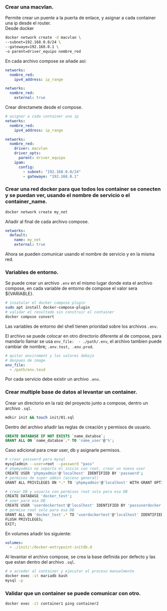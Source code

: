 ### Crear una macvlan.
Permite crear un puente a la puerta de enlace, y asignar a cada container una ip desde el router.  
Desde docker
```bash
docker network create -d macvlan \
--subnet=192.168.0.0/24 \
--gatewaye=192.168.0.1 \
-o parent=driver_equipo nombre_red
```
En cada archivo compose se añade así:
```yml
networks:
  nombre_red:
    ipv4_address: ip_range

networks:
  nombre_red:
    external: true
```
Crear directamete desde el compose.
```yml
# asignar a cada container una ip
networks:
  nombre_red:
    ipv4_address: ip_range

networks:
  nombre_red:
    driver: macvlan
    driver_opts:
      parent: driver_equipo
    ipam:
      config:
        - subnet: "192.168.0.0/24"
        - gatewaye: "192.168.0.1"
```

### Crear una red docker para que todos los container se conecten y se puedan ver, usando el nombre de servicio o el container_name.
```bash
docker network create my_net
```
Añadir al final de cada archivo compose.
```yml
networks:
  default:
    name: my_net
    external: true
```
Ahora se pueden comunicar usando el nombre de servicio y en la misma red.

### Variables de entorno.
Se puede crear un archivo `.env` en el mismo lugar donde esta el archivo compose, en cada variable de entorno de compose el valor sera ${VARIABLE}.
```bash
# insatalar el docker compose plugin
sudo apt install docker-compose-plugin
# validar el resultado sin construir el container
docker compose convert
```
Las variables de entorno del shell tienen prioridad sobre los archivos `.env`.  

El archivo se puede colocar en otro directorio diferente al de compose, para mandarlo llamar se usa `env_file:  - ./path/.env`, el archivo tambien puede cambiar de nombre; `.env.test, .env.prod`.
```yml
# quitar enviroment y los valores debajo
# despues de image
env_file:
  - /path/env.tesd
```
Por cada servicio debe existir un archivo `.env`.

### Crear multiple base de datos al levantar un container.
Crear un directorio en la raíz del proyecto junto a compose, dentro un archivo `.sql`.
```bash
mdkir init && touch init/01.sql
```
Dentro del archivo añadir las reglas de creación y permisos de usuario.
```sql
CREATE DATABASE IF NOT EXISTS `name_databse`;
GRANT ALL ON `name_databse`.* TO 'name_user'@'%';
```
Caso adicional para crear user, db y asignarle permisos.
```bash
# crear password para mysql
mysqladmin --user=root --password "pass"
# phpmyadmin no soporta el inicio con root, crear un nuevo user
CREATE USER 'phpmyadmin'@'localhost' IDENTIFIED BY 'password';
# permisos de super admin (acceso general)
GRANT ALL PRIVILEGES ON *.* TO 'phpmyadmin'@'localhost' WITH GRANT OPTION;

# crear DB y usuario con permisos root solo para esa DB
CREATE DATABASE 'docker_test';
# user para esa DB
CREATE USER 'userdockertest'@'localhost' IDENTIFIED BY 'passuserdocker';
# permiso root solo para esa DB
GRANT ALL ON 'docker_test'.* TO 'userdockertest'@'localhost' IDENTIFIED BY 'passuserdocker' WITH GRANT OPTION;
FLUSH PRIVILEGES;
EXIT;
```
En volumes añadir los siguiente:
```yml
volumes:
  - ./init/:/docker-entrypoint-initdb.d
```
Al levantar el archivo compose, se crea la base definida por defecto y las que estan dentro del archivo `.sql`.
```bash
# o acceder al container y ejecutar el proceso manualmente
docker exec -it mariadb bash
mysql -p
```

### Validar que un container se puede comunicar con otro.
```bash
docker exec -it container1 ping container2
```
